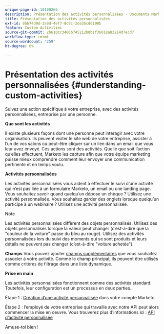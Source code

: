 ```yaml
---
unique-page-id: 10100266
description: Présentation des activités personnalisées - Documents Marketo - Documentation du produit
title: Présentation des activités personnalisées
exl-id: 0bb74d9d-3a9d-4ef7-8c8c-2de36cd6190b
feature: Custom Activities
source-git-commit: 2b610cc3486b745212b0b1f36018a83214d7ecd7
workflow-type: tm+mt
source-wordcount: '259'
ht-degree: 6%

---
```


# Présentation des activités personnalisées {#understanding-custom-activities}

Suivez une action spécifique à votre entreprise, avec des activités personnalisées, entreprise par une personne.

**Que sont les activités**

Il existe plusieurs façons dont une personne peut interagir avec votre organisation. Ils peuvent visiter le site web de votre entreprise, assister à l’un de vos salons ou peut-être cliquer sur un lien dans un email que vous leur avez envoyé. Ces actions sont des activités. Quelle que soit l’action qu’elles effectuent, Marketo les capture afin que votre équipe marketing puisse mieux comprendre comment leur envoyer une communication pertinente et en temps voulu.

**Activités personnalisées**

Les activités personnalisées vous aident à effectuer le suivi d’une activité qui n’est pas liée à un formulaire Marketo, un email ou une landing page. Vous souhaitez savoir quand quelqu’un dépose un chèque ? Utilisez une activité personnalisée. Vous souhaitez garder des onglets lorsque quelqu’un participe à un webinaire ? Utilisez une activité personnalisée.

>[!NOTE]
>
>Les activités personnalisées diffèrent des objets personnalisés. Utilisez des objets personnalisés lorsque la valeur peut changer (c’est-à-dire que la &quot;couleur de la voiture&quot; passe du bleu au rouge). Utilisez des activités personnalisées lors du suivi des moments qui se sont produits et leurs détails ne peuvent pas changer (c’est-à-dire &quot;voiture achetée&quot;).

**Champs** Vous pouvez ajouter [champs supplémentaires](/help/marketo/product-docs/administration/marketo-custom-activities/add-edit-delete-marketo-custom-activity-fields.md) que vous souhaitez associer à votre activité. Comme le champ principal, ils peuvent être utilisés comme critères de filtrage dans une liste dynamique.

**Prise en main**

Les activités personnalisées fonctionnent comme des activités standard. Toutefois, leur configuration est un processus en deux parties.

Étape 1 : [Création d’une activité personnalisée](/help/marketo/product-docs/administration/marketo-custom-activities/create-a-custom-activity.md) dans votre compte Marketo

Étape 2 : l’employé de votre entreprise qui travaille avec notre API peut alors commencer la mise en oeuvre. Vous trouverez plus d’informations ici : [API d’activité personnalisée](https://developer.adobe.com/marketo-apis/api/mapi/#tag/Activities/operation/addCustomActivityUsingPOST)

Amuse-toi bien !
